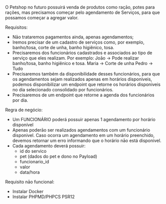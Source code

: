 O Petshop no futuro possuirá venda de produtos como raçāo, potes para rações, mas precisamos começar pelo agendamento de Serviços, para que possamos começar a agregar valor.

Requisitos:
- Nāo trataremos pagamentos ainda, apenas agendamentos;
- Iremos precisar de um cadastro de serviços como, por exemplo, banho/tosa, corte de unha, banho higiênico, tosa.
- Precisaremos dos funcionários cadastrados e associados ao tipo de serviço que eles realizam. Por exemplo: 
Joāo -> Pode realizar banho/tosa, banho higiênico e tosa.
Maria -> Corte de unha
Pedro -> Tudo
- Precisaremos também da disponibilidade desses funcionários, para que os agendamentos sejam realizados apenas em horários disponiveis, podemos disponibilizar um endpoint que retorne os horários disponiveis no dia selecionado consolidado por funcionários.
- Precisaremos de um endpoint que retorne a agenda dos funcionários por dia.

Regra de negócio:

- Um FUNCIONÁRIO poderá possuir apenas 1 agendamento por horário disponível
- Apenas poderāo ser realizados agendamentos com um funcionário disponivel. Caso ocorra um agendamento em um horário preenchido, devemos retornar um erro informando que o horário nāo está disponivel.
- Cada agendamento deverá possuir:
	- id do servico
	- pet (dados do pet e dono no Payload)
	- funcionario_id
	- valor
	- data/hora
	
Requisito nāo funcional:
- Instalar Docker
- Instalar PHPMD/PHPCS PSR12